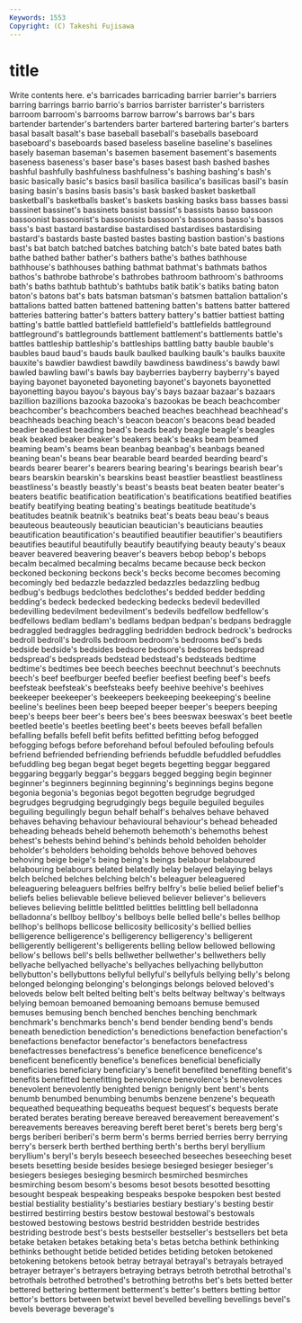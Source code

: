 ```yaml
---
Keywords: 1553 
Copyright: (C) Takeshi Fujisawa
---
```


# title

Write contents here.
e's barricades
barricading barrier barrier's barriers barring barrings barrio barrio's barrios barrister
barrister's barristers barroom barroom's barrooms barrow barrow's barrows bar's bars
bartender bartender's bartenders barter bartered bartering barter's barters basal basalt
basalt's base baseball baseball's baseballs baseboard baseboard's baseboards based baseless
baseline baseline's baselines basely baseman baseman's basemen basement basement's basements
baseness baseness's baser base's bases basest bash bashed bashes bashful
bashfully bashfulness bashfulness's bashing bashing's bash's basic basically basic's basics
basil basilica basilica's basilicas basil's basin basing basin's basins basis
basis's bask basked basket basketball basketball's basketballs basket's baskets basking
basks bass basses bassi bassinet bassinet's bassinets bassist bassist's bassists
basso bassoon bassoonist bassoonist's bassoonists bassoon's bassoons basso's bassos bass's
bast bastard bastardise bastardised bastardises bastardising bastard's bastards baste basted
bastes basting bastion bastion's bastions bast's bat batch batched batches
batching batch's bate bated bates bath bathe bathed bather bather's
bathers bathe's bathes bathhouse bathhouse's bathhouses bathing bathmat bathmat's bathmats
bathos bathos's bathrobe bathrobe's bathrobes bathroom bathroom's bathrooms bath's baths
bathtub bathtub's bathtubs batik batik's batiks bating baton baton's batons
bat's bats batsman batsman's batsmen battalion battalion's battalions batted batten
battened battening batten's battens batter battered batteries battering batter's batters
battery battery's battier battiest batting batting's battle battled battlefield battlefield's
battlefields battleground battleground's battlegrounds battlement battlement's battlements battle's battles battleship
battleship's battleships battling batty bauble bauble's baubles baud baud's bauds
baulk baulked baulking baulk's baulks bauxite bauxite's bawdier bawdiest bawdily
bawdiness bawdiness's bawdy bawl bawled bawling bawl's bawls bay bayberries
bayberry bayberry's bayed baying bayonet bayoneted bayoneting bayonet's bayonets bayonetted
bayonetting bayou bayou's bayous bay's bays bazaar bazaar's bazaars bazillion
bazillions bazooka bazooka's bazookas be beach beachcomber beachcomber's beachcombers beached
beaches beachhead beachhead's beachheads beaching beach's beacon beacon's beacons bead
beaded beadier beadiest beading bead's beads beady beagle beagle's beagles
beak beaked beaker beaker's beakers beak's beaks beam beamed beaming
beam's beams bean beanbag beanbag's beanbags beaned beaning bean's beans
bear bearable beard bearded bearding beard's beards bearer bearer's bearers
bearing bearing's bearings bearish bear's bears bearskin bearskin's bearskins beast
beastlier beastliest beastliness beastliness's beastly beastly's beast's beasts beat beaten
beater beater's beaters beatific beatification beatification's beatifications beatified beatifies beatify
beatifying beating beating's beatings beatitude beatitude's beatitudes beatnik beatnik's beatniks
beat's beats beau beau's beaus beauteous beauteously beautician beautician's beauticians
beauties beautification beautification's beautified beautifier beautifier's beautifiers beautifies beautiful beautifully
beautify beautifying beauty beauty's beaux beaver beavered beavering beaver's beavers
bebop bebop's bebops becalm becalmed becalming becalms became because beck
beckon beckoned beckoning beckons beck's becks become becomes becoming becomingly
bed bedazzle bedazzled bedazzles bedazzling bedbug bedbug's bedbugs bedclothes bedclothes's
bedded bedder bedding bedding's bedeck bedecked bedecking bedecks bedevil bedevilled
bedevilling bedevilment bedevilment's bedevils bedfellow bedfellow's bedfellows bedlam bedlam's bedlams
bedpan bedpan's bedpans bedraggle bedraggled bedraggles bedraggling bedridden bedrock bedrock's
bedrocks bedroll bedroll's bedrolls bedroom bedroom's bedrooms bed's beds bedside
bedside's bedsides bedsore bedsore's bedsores bedspread bedspread's bedspreads bedstead bedstead's
bedsteads bedtime bedtime's bedtimes bee beech beeches beechnut beechnut's beechnuts
beech's beef beefburger beefed beefier beefiest beefing beef's beefs beefsteak
beefsteak's beefsteaks beefy beehive beehive's beehives beekeeper beekeeper's beekeepers beekeeping
beekeeping's beeline beeline's beelines been beep beeped beeper beeper's beepers
beeping beep's beeps beer beer's beers bee's bees beeswax beeswax's
beet beetle beetled beetle's beetles beetling beet's beets beeves befall
befallen befalling befalls befell befit befits befitted befitting befog befogged
befogging befogs before beforehand befoul befouled befouling befouls befriend befriended
befriending befriends befuddle befuddled befuddles befuddling beg began begat beget
begets begetting beggar beggared beggaring beggarly beggar's beggars begged begging
begin beginner beginner's beginners beginning beginning's beginnings begins begone begonia
begonia's begonias begot begotten begrudge begrudged begrudges begrudging begrudgingly begs
beguile beguiled beguiles beguiling beguilingly begun behalf behalf's behalves behave
behaved behaves behaving behaviour behavioural behaviour's behead beheaded beheading beheads
beheld behemoth behemoth's behemoths behest behest's behests behind behind's behinds
behold beholden beholder beholder's beholders beholding beholds behove behoved behoves
behoving beige beige's being being's beings belabour belaboured belabouring belabours
belated belatedly belay belayed belaying belays belch belched belches belching
belch's beleaguer beleaguered beleaguering beleaguers belfries belfry belfry's belie belied
belief belief's beliefs belies believable believe believed believer believer's believers
believes believing belittle belittled belittles belittling bell belladonna belladonna's bellboy
bellboy's bellboys belle belled belle's belles bellhop bellhop's bellhops bellicose
bellicosity bellicosity's bellied bellies belligerence belligerence's belligerency belligerency's belligerent belligerently
belligerent's belligerents belling bellow bellowed bellowing bellow's bellows bell's bells
bellwether bellwether's bellwethers belly bellyache bellyached bellyache's bellyaches bellyaching bellybutton
bellybutton's bellybuttons bellyful bellyful's bellyfuls bellying belly's belong belonged belonging
belonging's belongings belongs beloved beloved's beloveds below belt belted belting
belt's belts beltway beltway's beltways belying bemoan bemoaned bemoaning bemoans
bemuse bemused bemuses bemusing bench benched benches benching benchmark benchmark's
benchmarks bench's bend bender bending bend's bends beneath benediction benediction's
benedictions benefaction benefaction's benefactions benefactor benefactor's benefactors benefactress benefactresses benefactress's
benefice beneficence beneficence's beneficent beneficently benefice's benefices beneficial beneficially beneficiaries
beneficiary beneficiary's benefit benefited benefiting benefit's benefits benefitted benefitting benevolence
benevolence's benevolences benevolent benevolently benighted benign benignly bent bent's bents
benumb benumbed benumbing benumbs benzene benzene's bequeath bequeathed bequeathing bequeaths
bequest bequest's bequests berate berated berates berating bereave bereaved bereavement
bereavement's bereavements bereaves bereaving bereft beret beret's berets berg berg's
bergs beriberi beriberi's berm berm's berms berried berries berry berrying
berry's berserk berth berthed berthing berth's berths beryl beryllium beryllium's
beryl's beryls beseech beseeched beseeches beseeching beset besets besetting beside
besides besiege besieged besieger besieger's besiegers besieges besieging besmirch besmirched
besmirches besmirching besom besom's besoms besot besots besotted besotting besought
bespeak bespeaking bespeaks bespoke bespoken best bested bestial bestiality bestiality's
bestiaries bestiary bestiary's besting bestir bestirred bestirring bestirs bestow bestowal
bestowal's bestowals bestowed bestowing bestows bestrid bestridden bestride bestrides bestriding
bestrode best's bests bestseller bestseller's bestsellers bet beta betake betaken
betakes betaking beta's betas betcha bethink bethinking bethinks bethought betide
betided betides betiding betoken betokened betokening betokens betook betray betrayal
betrayal's betrayals betrayed betrayer betrayer's betrayers betraying betrays betroth betrothal
betrothal's betrothals betrothed betrothed's betrothing betroths bet's bets betted better
bettered bettering betterment betterment's better's betters betting bettor bettor's bettors
between betwixt bevel bevelled bevelling bevellings bevel's bevels beverage beverage's
